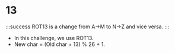 # 13
:::success
ROT13 is a change from A->M to N->Z and vice versa.
:::
- In this challenge, we use ROT13.
- New char = (Old char + 13) % 26 + 1.